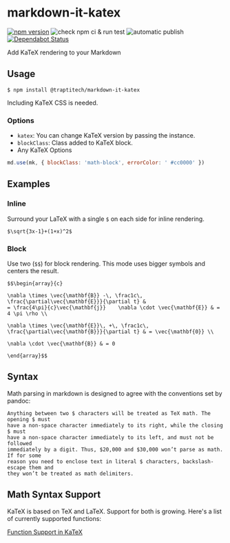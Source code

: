 # markdown-it-katex

[![npm version](https://badge.fury.io/js/%40traptitech%2Fmarkdown-it-katex.svg)](https://badge.fury.io/js/%40traptitech%2Fmarkdown-it-katex)
![check npm ci & run test](https://github.com/traPtitech/markdown-it-katex/workflows/check%20npm%20ci%20&%20run%20test/badge.svg)
![automatic publish](https://github.com/traPtitech/markdown-it-katex/workflows/automatic%20publish/badge.svg)
[![Dependabot Status](https://api.dependabot.com/badges/status?host=github&repo=traPtitech/markdown-it-katex)](https://dependabot.com)

Add KaTeX rendering to your Markdown

## Usage

```shell
$ npm install @traptitech/markdown-it-katex
```

Including KaTeX CSS is needed.

### Options

- `katex`: You can change KaTeX version by passing the instance.
- `blockClass`: Class added to KaTeX block.
- Any KaTeX Options

```js
md.use(mk, { blockClass: 'math-block', errorColor: ' #cc0000' })
```

## Examples

### Inline

Surround your LaTeX with a single `$` on each side for inline rendering.

```
$\sqrt{3x-1}+(1+x)^2$
```

### Block

Use two (`$$`) for block rendering. This mode uses bigger symbols and centers
the result.

```
$$\begin{array}{c}

\nabla \times \vec{\mathbf{B}} -\, \frac1c\, \frac{\partial\vec{\mathbf{E}}}{\partial t} &
= \frac{4\pi}{c}\vec{\mathbf{j}}    \nabla \cdot \vec{\mathbf{E}} & = 4 \pi \rho \\

\nabla \times \vec{\mathbf{E}}\, +\, \frac1c\, \frac{\partial\vec{\mathbf{B}}}{\partial t} & = \vec{\mathbf{0}} \\

\nabla \cdot \vec{\mathbf{B}} & = 0

\end{array}$$
```

## Syntax

Math parsing in markdown is designed to agree with the conventions set by pandoc:

    Anything between two $ characters will be treated as TeX math. The opening $ must
    have a non-space character immediately to its right, while the closing $ must
    have a non-space character immediately to its left, and must not be followed
    immediately by a digit. Thus, $20,000 and $30,000 won’t parse as math. If for some
    reason you need to enclose text in literal $ characters, backslash-escape them and
    they won’t be treated as math delimiters.

## Math Syntax Support

KaTeX is based on TeX and LaTeX. Support for both is growing. Here's a list of
currently supported functions:

[Function Support in KaTeX](https://katex.org/docs/supported.html)
